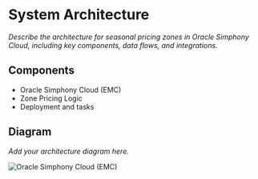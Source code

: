 # System Architecture

_Describe the architecture for seasonal pricing zones in Oracle Simphony Cloud, including key components, data flows, and integrations._

## Components

- Oracle Simphony Cloud (EMC)
- Zone Pricing Logic
- Deployment and tasks

## Diagram

_Add your architecture diagram here._

![Oracle Simphony Cloud (EMC)](https://github.com/user-attachments/assets/cc25aab2-ed88-4fa2-9e70-55d8662ea9ac)
